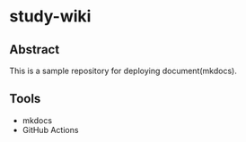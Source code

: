 # study-wiki

## Abstract
This is a sample repository for deploying document(mkdocs).

## Tools
- mkdocs
- GitHub Actions

